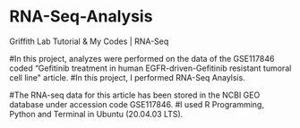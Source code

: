 # RNA-Seq-Analysis
Griffith Lab Tutorial &amp; My Codes | RNA-Seq 

#In this project, analyzes were performed on the data of the GSE117846 coded “Gefitinib treatment in human EGFR-driven-Gefitinib resistant tumoral cell line" article.
#In this project, I performed RNA-Seq Anaylsis.

#The RNA-seq data for this article has been stored in the NCBI GEO database under accession code GSE117846.
#I used R Programming, Python and Terminal in Ubuntu (20.04.03 LTS). 
